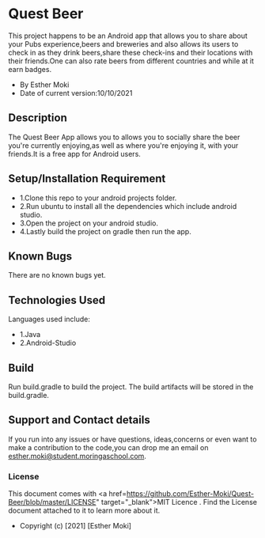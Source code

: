 # Quest Beer

This project happens to be an Android app that allows you to share about your Pubs experience,beers and
breweries and also allows its users to check in as they drink beers,share these check-ins and their
locations with their friends.One can also rate beers from different countries and while at it earn badges.

* By Esther Moki
* Date of current version:10/10/2021

## Description
The Quest Beer App allows you to allows you to socially share the beer you're currently enjoying,as well
 as where you're enjoying it, with your friends.It is a
free app for Android users.

## Setup/Installation Requirement

* 1.Clone this repo to your android projects folder.
* 2.Run ubuntu to install all the dependencies which include android studio.
* 3.Open the project on your android studio.
* 4.Lastly build the project on gradle then run the app.

## Known Bugs

There are no known bugs yet.

## Technologies Used

Languages used include:

* 1.Java
* 2.Android-Studio

## Build

Run build.gradle to build the project. The build artifacts will be stored in the build.gradle.

## Support and Contact details

If you run into any issues or have questions, ideas,concerns or even want to make a contribution to the code,you can drop me an email on esther.moki@student.moringaschool.com.

### License

This document comes with <a href=https://github.com/Esther-Moki/Quest-Beer/blob/master/LICENSE" target="_blank">MIT Licence</a> . Find the License document attached to it to learn more about it.
* Copyright (c) [2021] [Esther Moki]